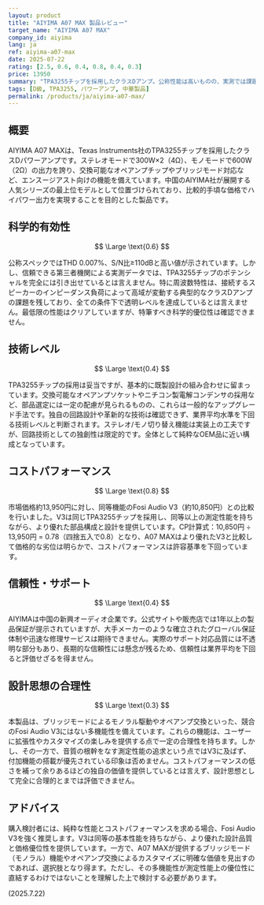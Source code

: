 ```yaml
---
layout: product
title: "AIYIMA A07 MAX 製品レビュー"
target_name: "AIYIMA A07 MAX"
company_id: aiyima
lang: ja
ref: aiyima-a07-max
date: 2025-07-22
rating: [2.5, 0.6, 0.4, 0.8, 0.4, 0.3]
price: 13950
summary: "TPA3255チップを採用したクラスDアンプ。公称性能は高いものの、実測では課題も。多機能性を持つ一方、設計思想は必ずしも合理的とは言えない。"
tags: [D級, TPA3255, パワーアンプ, 中華製品]
permalink: /products/ja/aiyima-a07-max/
---
```

## 概要

AIYIMA A07 MAXは、Texas Instruments社のTPA3255チップを採用したクラスDパワーアンプです。ステレオモードで300W×2（4Ω）、モノモードで600W（2Ω）の出力を誇り、交換可能なオペアンプチップやブリッジモード対応など、エンスージアスト向けの機能を備えています。中国のAIYIMA社が展開する人気シリーズの最上位モデルとして位置づけられており、比較的手頃な価格でハイパワー出力を実現することを目的とした製品です。

## 科学的有効性

$$ \Large \text{0.6} $$

公称スペックではTHD 0.007%、S/N比≥110dBと高い値が示されています。しかし、信頼できる第三者機関による実測データでは、TPA3255チップのポテンシャルを完全には引き出せているとは言えません。特に周波数特性は、接続するスピーカーのインピーダンス負荷によって高域が変動する典型的なクラスDアンプの課題を残しており、全ての条件下で透明レベルを達成しているとは言えません。最低限の性能はクリアしていますが、特筆すべき科学的優位性は確認できません。

## 技術レベル

$$ \Large \text{0.4} $$

TPA3255チップの採用は妥当ですが、基本的に既製設計の組み合わせに留まっています。交換可能なオペアンプソケットやニチコン製電解コンデンサの採用など、部品選定には一定の配慮が見られるものの、これらは一般的なアップグレード手法です。独自の回路設計や革新的な技術は確認できず、業界平均水準を下回る技術レベルと判断されます。ステレオ/モノ切り替え機能は実装上の工夫ですが、回路技術としての独創性は限定的です。全体として純粋なOEM品に近い構成となっています。

## コストパフォーマンス

$$ \Large \text{0.8} $$

市場価格約13,950円に対し、同等機能のFosi Audio V3（約10,850円）との比較を行いました。V3は同じTPA3255チップを採用し、同等以上の測定性能を持ちながら、より優れた部品構成と設計を提供しています。CP計算式：10,850円 ÷ 13,950円 = 0.78（四捨五入で0.8）となり、A07 MAXはより優れたV3と比較して価格的な劣位は明らかで、コストパフォーマンスは許容基準を下回っています。

## 信頼性・サポート

$$ \Large \text{0.4} $$

AIYIMAは中国の新興オーディオ企業です。公式サイトや販売店では1年以上の製品保証が提示されていますが、大手メーカーのような確立されたグローバル保証体制や迅速な修理サービスは期待できません。実際のサポート対応品質には不透明な部分もあり、長期的な信頼性には懸念が残るため、信頼性は業界平均を下回ると評価せざるを得ません。

## 設計思想の合理性

$$ \Large \text{0.3} $$

本製品は、ブリッジモードによるモノラル駆動やオペアンプ交換といった、競合のFosi Audio V3にはない多機能性を備えています。これらの機能は、ユーザーに拡張性やカスタマイズの楽しみを提供する点で一定の合理性を持ちます。しかし、その一方で、音質の根幹をなす測定性能の追求という点ではV3に及ばず、付加機能の搭載が優先されている印象は否めません。コストパフォーマンスの低さを補って余りあるほどの独自の価値を提供しているとは言えず、設計思想として完全に合理的とまでは評価できません。

## アドバイス

購入検討者には、純粋な性能とコストパフォーマンスを求める場合、Fosi Audio V3を強く推奨します。V3は同等の基本性能を持ちながら、より優れた設計品質と価格優位性を提供しています。一方で、A07 MAXが提供するブリッジモード（モノラル）機能やオペアンプ交換によるカスタマイズに明確な価値を見出すのであれば、選択肢となり得ます。ただし、その多機能性が測定性能上の優位性に直結するわけではないことを理解した上で検討する必要があります。

(2025.7.22)
